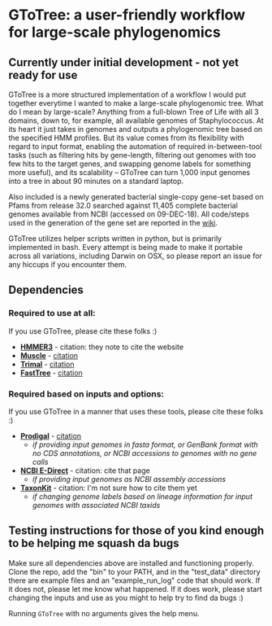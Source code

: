 # GToTree: a user-friendly workflow for large-scale phylogenomics

## Currently under initial development - not yet ready for use

GToTree is a more structured implementation of a workflow I would put together everytime I wanted to make a large-scale phylogenomic tree. What do I mean by large-scale? Anything from a full-blown Tree of Life with all 3 domains, down to, for example, all available genomes of Staphylococcus. At its heart it just takes in genomes and outputs a phylogenomic tree based on the specified HMM profiles. But its value comes from its flexibility with regard to input format, enabling the automation of required in-between-tool tasks (such as filtering hits by gene-length, filtering out genomes with too few hits to the target genes, and swapping genome labels for something more useful), and its scalability – GToTree can turn 1,000 input genomes into a tree in about 90 minutes on a standard laptop. 

Also included is a newly generated bacterial single-copy gene-set based on Pfams from release 32.0 searched against 11,405 complete bacterial genomes available from NCBI (accessed on 09-DEC-18). All code/steps used in the generation of the gene set are reported in the [wiki](https://github.com/AstrobioMike/GToTree/wiki/Bacterial-SCG-set-generation).

GToTree utilizes helper scripts written in python, but is primarily implemented in bash. Every attempt is being made to make it portable across all variations, including Darwin on OSX, so please report an issue for any hiccups if you encounter them.  

## Dependencies
### Required to use at all:
If you use GToTree, please cite these folks :)  

- **[HMMER3](http://hmmer.org/download.html)** - citation: they note to cite the website  
- **[Muscle](https://www.drive5.com/muscle/downloads.htm)** - [citation](https://academic.oup.com/nar/article/32/5/1792/2380623)  
- **[Trimal](http://trimal.cgenomics.org/downloads)** - [citation](https://www.ncbi.nlm.nih.gov/pmc/articles/PMC2712344/)  
- **[FastTree](http://www.microbesonline.org/fasttree/)** - [citation](https://journals.plos.org/plosone/article?id=10.1371/journal.pone.0009490)  

### Required based on inputs and options:
If you use GToTree in a manner that uses these tools, please cite these folks :)  

- **[Prodigal](https://github.com/hyattpd/Prodigal)** - [citation](https://www.ncbi.nlm.nih.gov/pmc/articles/PMC2848648/)  
  - *if providing input genomes in fasta format, or GenBank format with no CDS annotations, or NCBI accessions to genomes with no gene calls*
- **[NCBI E-Direct](https://www.ncbi.nlm.nih.gov/books/NBK179288/)** - citation: cite that page
  - *if providing input genomes as NCBI assembly accessions*
- **[TaxonKit](https://bioinf.shenwei.me/taxonkit/)** - citation: I'm not sure how to cite them yet
  - *if changing genome labels based on lineage information for input genomes with associated NCBI taxids*

## Testing instructions for those of you kind enough to be helping me squash da bugs
Make sure all dependencies above are installed and functioning properly. Clone the repo, add the "bin" to your PATH, and in the "test\_data" directory there are example files and an "example\_run\_log" code that should work. If it does not, please let me know what happened. If it does work, please start changing the inputs and use as you might to help try to find da bugs :)

Running `GToTree` with no arguments gives the help menu. 
